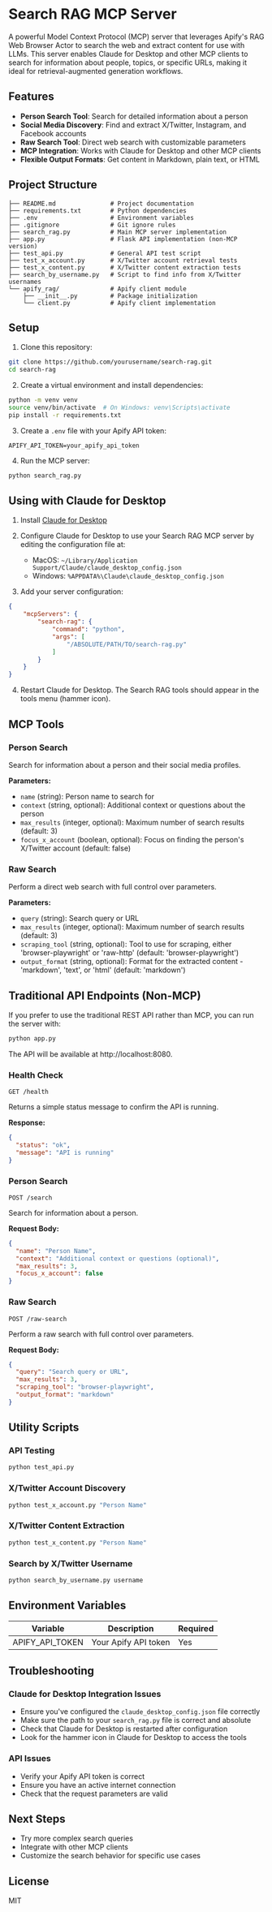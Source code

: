 # Search RAG MCP Server

A powerful Model Context Protocol (MCP) server that leverages Apify's RAG Web Browser Actor to search the web and extract content for use with LLMs. This server enables Claude for Desktop and other MCP clients to search for information about people, topics, or specific URLs, making it ideal for retrieval-augmented generation workflows.

## Features

- **Person Search Tool**: Search for detailed information about a person
- **Social Media Discovery**: Find and extract X/Twitter, Instagram, and Facebook accounts
- **Raw Search Tool**: Direct web search with customizable parameters
- **MCP Integration**: Works with Claude for Desktop and other MCP clients
- **Flexible Output Formats**: Get content in Markdown, plain text, or HTML

## Project Structure

```
├── README.md               # Project documentation
├── requirements.txt        # Python dependencies
├── .env                    # Environment variables
├── .gitignore              # Git ignore rules
├── search_rag.py           # Main MCP server implementation
├── app.py                  # Flask API implementation (non-MCP version)
├── test_api.py             # General API test script
├── test_x_account.py       # X/Twitter account retrieval tests
├── test_x_content.py       # X/Twitter content extraction tests
├── search_by_username.py   # Script to find info from X/Twitter usernames
└── apify_rag/              # Apify client module
    ├── __init__.py         # Package initialization
    └── client.py           # Apify client implementation
```

## Setup

1. Clone this repository:
```bash
git clone https://github.com/yourusername/search-rag.git
cd search-rag
```

2. Create a virtual environment and install dependencies:
```bash
python -m venv venv
source venv/bin/activate  # On Windows: venv\Scripts\activate
pip install -r requirements.txt
```

3. Create a `.env` file with your Apify API token:
```
APIFY_API_TOKEN=your_apify_api_token
```

4. Run the MCP server:
```bash
python search_rag.py
```

## Using with Claude for Desktop

1. Install [Claude for Desktop](https://claude.ai/desktop)

2. Configure Claude for Desktop to use your Search RAG MCP server by editing the configuration file at:
   - MacOS: `~/Library/Application Support/Claude/claude_desktop_config.json`
   - Windows: `%APPDATA%\Claude\claude_desktop_config.json`

3. Add your server configuration:
```json
{
    "mcpServers": {
        "search-rag": {
            "command": "python",
            "args": [
                "/ABSOLUTE/PATH/TO/search-rag.py"
            ]
        }
    }
}
```

4. Restart Claude for Desktop. The Search RAG tools should appear in the tools menu (hammer icon).

## MCP Tools

### Person Search

Search for information about a person and their social media profiles.

**Parameters:**
- `name` (string): Person name to search for
- `context` (string, optional): Additional context or questions about the person
- `max_results` (integer, optional): Maximum number of search results (default: 3)
- `focus_x_account` (boolean, optional): Focus on finding the person's X/Twitter account (default: false)

### Raw Search

Perform a direct web search with full control over parameters.

**Parameters:**
- `query` (string): Search query or URL
- `max_results` (integer, optional): Maximum number of search results (default: 3)
- `scraping_tool` (string, optional): Tool to use for scraping, either 'browser-playwright' or 'raw-http' (default: 'browser-playwright')
- `output_format` (string, optional): Format for the extracted content - 'markdown', 'text', or 'html' (default: 'markdown')

## Traditional API Endpoints (Non-MCP)

If you prefer to use the traditional REST API rather than MCP, you can run the server with:

```bash
python app.py
```

The API will be available at http://localhost:8080.

### Health Check

```
GET /health
```

Returns a simple status message to confirm the API is running.

**Response:**
```json
{
  "status": "ok",
  "message": "API is running"
}
```

### Person Search

```
POST /search
```

Search for information about a person.

**Request Body:**

```json
{
  "name": "Person Name",
  "context": "Additional context or questions (optional)",
  "max_results": 3,
  "focus_x_account": false
}
```

### Raw Search

```
POST /raw-search
```

Perform a raw search with full control over parameters.

**Request Body:**

```json
{
  "query": "Search query or URL",
  "max_results": 3,
  "scraping_tool": "browser-playwright",
  "output_format": "markdown"
}
```

## Utility Scripts

### API Testing

```bash
python test_api.py
```

### X/Twitter Account Discovery

```bash
python test_x_account.py "Person Name"
```

### X/Twitter Content Extraction

```bash
python test_x_content.py "Person Name"
```

### Search by X/Twitter Username

```bash
python search_by_username.py username
```

## Environment Variables

| Variable | Description | Required |
|----------|-------------|----------|
| APIFY_API_TOKEN | Your Apify API token | Yes |

## Troubleshooting

### Claude for Desktop Integration Issues

- Ensure you've configured the `claude_desktop_config.json` file correctly
- Make sure the path to your `search_rag.py` file is correct and absolute
- Check that Claude for Desktop is restarted after configuration
- Look for the hammer icon in Claude for Desktop to access the tools

### API Issues

- Verify your Apify API token is correct
- Ensure you have an active internet connection
- Check that the request parameters are valid

## Next Steps

- Try more complex search queries
- Integrate with other MCP clients
- Customize the search behavior for specific use cases

## License

MIT
